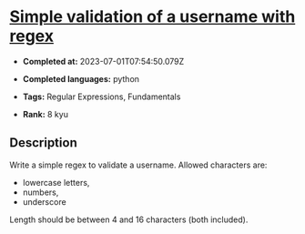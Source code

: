 # [Simple validation of a username with regex](https://www.codewars.com/kata/56a3f08aa9a6cc9b75000023)

- **Completed at:** 2023-07-01T07:54:50.079Z

- **Completed languages:** python

- **Tags:** Regular Expressions, Fundamentals

- **Rank:** 8 kyu

## Description

Write a simple regex to validate a username. Allowed characters are:

- lowercase letters,
- numbers,
- underscore

Length should be between 4 and 16 characters (both included).